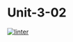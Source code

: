 # Unit-3-02
[![linter](https://github.com/Pranay-Tyagi/Unit-3-02/workflows/linter/badge.svg)](https://github.com/marketplace/actions/super-linter)
